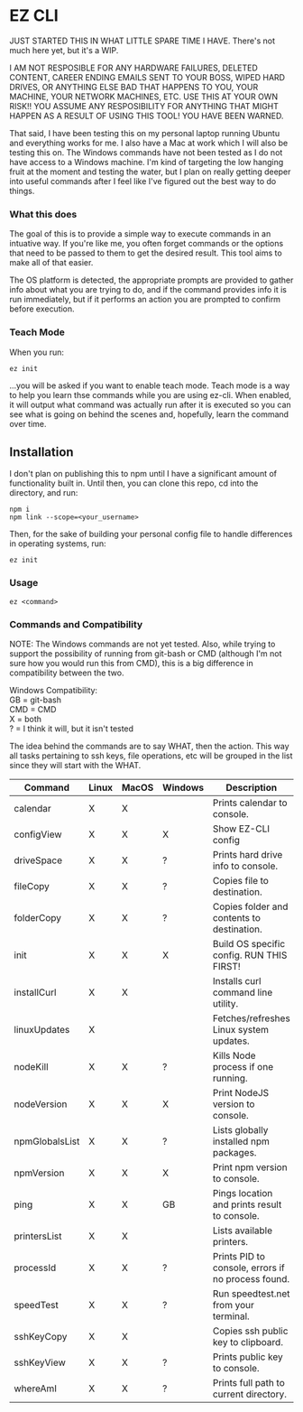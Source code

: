 # EZ CLI

JUST STARTED THIS IN WHAT LITTLE SPARE TIME I HAVE. There's not much here yet, but it's a WIP.

I AM NOT RESPOSIBLE FOR ANY HARDWARE FAILURES, DELETED CONTENT, CAREER ENDING EMAILS SENT TO YOUR BOSS, WIPED HARD DRIVES, OR ANYTHING ELSE BAD THAT HAPPENS TO YOU, YOUR MACHINE, YOUR NETWORK MACHINES, ETC. USE THIS AT YOUR OWN RISK!! YOU ASSUME ANY RESPOSIBILITY FOR ANYTHING THAT MIGHT HAPPEN AS A RESULT OF USING THIS TOOL! YOU HAVE BEEN WARNED.

That said, I have been testing this on my personal laptop running Ubuntu and everything works for me. I also have a Mac at work which I will also be testing this on. The Windows commands have not been tested as I do not have access to a Windows machine. I'm kind of targeting the low hanging fruit at the moment and testing the water, but I plan on really getting deeper into useful commands after I feel like I've figured out the best way to do things.

### What this does
The goal of this is to provide a simple way to execute commands in an intuative way. If you're like me, you often forget commands or the options that need to be passed to them to get the desired result. This tool aims to make all of that easier.

The OS platform is detected, the appropriate prompts are provided to gather info about what you are trying to do, and if the command provides info it is run immediately, but if it performs an action you are prompted to confirm before execution.

### Teach Mode
When you run:
```
ez init
```
...you will be asked if you want to enable teach mode. Teach mode is a way to help you learn thse commands while you are using ez-cli. When enabled, it will output what command was actually run after it is executed so you can see what is going on behind the scenes and, hopefully, learn the command over time.


## Installation
I don't plan on publishing this to npm until I have a significant amount of functionality built in. Until then, you can clone this repo, cd into the directory, and run:
```
npm i
npm link --scope=<your_username>
```
Then, for the sake of building your personal config file to handle differences in operating systems, run:
```
ez init
```

### Usage
```
ez <command>
```

### Commands and Compatibility

NOTE: The Windows commands are not yet tested. Also, while trying to support the possibility of running from git-bash or CMD (although I'm not sure how you would run this from CMD), this is a big difference in compatibility between the two.

Windows Compatibility:<br>
GB = git-bash<br>
CMD = CMD<br>
X = both<br>
? = I think it will, but it isn't tested

The idea behind the commands are to say WHAT, then the action. This way all tasks pertaining to ssh keys, file operations, etc will be grouped in the list since they will start with the WHAT.

|Command       |Linux | MacOS | Windows | Description                                       |
|--------------|------|-------|---------|---------------------------------------------------|
|calendar      |  X   |   X   |         | Prints calendar to console.                       |
|configView    |  X   |   X   |    X    | Show EZ-CLI config                                |
|driveSpace    |  X   |   X   |    ?    | Prints hard drive info to console.                |
|fileCopy      |  X   |   X   |    ?    | Copies file to destination.                       |
|folderCopy    |  X   |   X   |    ?    | Copies folder and contents to destination.        |
|init          |  X   |   X   |    X    | Build OS specific config. RUN THIS FIRST!         |
|installCurl   |  X   |   X   |         | Installs curl command line utility.               |
|linuxUpdates  |  X   |       |         | Fetches/refreshes Linux system updates.           |
|nodeKill      |  X   |   X   |    ?    | Kills Node process if one running.                |
|nodeVersion   |  X   |   X   |    X    | Print NodeJS version to console.                  |
|npmGlobalsList|  X   |   X   |    ?    | Lists globally installed npm packages.            |
|npmVersion    |  X   |   X   |    X    | Print npm version to console.                     |
|ping          |  X   |   X   |    GB   | Pings location and prints result to console.      |
|printersList  |  X   |   X   |         | Lists available printers.                         |
|processId     |  X   |   X   |    ?    | Prints PID to console, errors if no process found.|
|speedTest     |  X   |   X   |    ?    | Run speedtest.net from your terminal.             |
|sshKeyCopy    |  X   |   X   |         | Copies ssh public key to clipboard.               |
|sshKeyView    |  X   |   X   |    ?    | Prints public key to console.                     |
|whereAmI      |  X   |   X   |    ?    | Prints full path to current directory.            |

